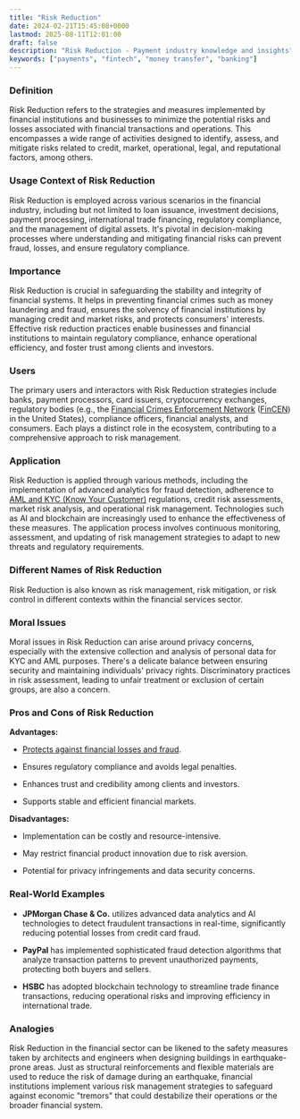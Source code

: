 ```yaml
---
title: "Risk Reduction"
date: 2024-02-21T15:45:08+0000
lastmod: 2025-08-11T12:01:00
draft: false
description: "Risk Reduction - Payment industry knowledge and insights"
keywords: ["payments", "fintech", "money transfer", "banking"]
---
```


### Definition

Risk Reduction refers to the strategies and measures implemented by financial institutions and businesses to minimize the potential risks and losses associated with financial transactions and operations. This encompasses a wide range of activities designed to identify, assess, and mitigate risks related to credit, market, operational, legal, and reputational factors, among others.

### Usage Context of Risk Reduction

Risk Reduction is employed across various scenarios in the financial industry, including but not limited to loan issuance, investment decisions, payment processing, international trade financing, regulatory compliance, and the management of digital assets. It's pivotal in decision-making processes where understanding and mitigating financial risks can prevent fraud, losses, and ensure regulatory compliance.

### Importance

Risk Reduction is crucial in safeguarding the stability and integrity of financial systems. It helps in preventing financial crimes such as money laundering and fraud, ensures the solvency of financial institutions by managing credit and market risks, and protects consumers' interests. Effective risk reduction practices enable businesses and financial institutions to maintain regulatory compliance, enhance operational efficiency, and foster trust among clients and investors.

### Users 

The primary users and interactors with Risk Reduction strategies include banks, payment processors, card issuers, cryptocurrency exchanges, regulatory bodies (e.g., the [Financial Crimes Enforcement Network](https://faisalkhan.com/learn/resources-and-references/financial-crimes-enforcement-network-fincen/) ([FinCEN](https://faisalkhan.com/learn/resources-and-references/financial-crimes-enforcement-network-fincen/)) in the United States), compliance officers, financial analysts, and consumers. Each plays a distinct role in the ecosystem, contributing to a comprehensive approach to risk management.

### Application

Risk Reduction is applied through various methods, including the implementation of advanced analytics for fraud detection, adherence to [AML and KYC (Know Your Customer)](https://faisalkhanllc.xyz/resources/payments-wiki/k/know-your-customer-kyc-anti-money-laundering-aml/) regulations, credit risk assessments, market risk analysis, and operational risk management. Technologies such as AI and blockchain are increasingly used to enhance the effectiveness of these measures. The application process involves continuous monitoring, assessment, and updating of risk management strategies to adapt to new threats and regulatory requirements.

### Different Names of Risk Reduction 

Risk Reduction is also known as risk management, risk mitigation, or risk control in different contexts within the financial services sector.

### Moral Issues

Moral issues in Risk Reduction can arise around privacy concerns, especially with the extensive collection and analysis of personal data for KYC and AML purposes. There's a delicate balance between ensuring security and maintaining individuals' privacy rights. Discriminatory practices in risk assessment, leading to unfair treatment or exclusion of certain groups, are also a concern.

### Pros and Cons of Risk Reduction

**Advantages:**

- [Protects against financial losses and fraud](https://faisalkhanllc.xyz/resources/payments-wiki/f/fraud/).

- Ensures regulatory compliance and avoids legal penalties.

- Enhances trust and credibility among clients and investors.

- Supports stable and efficient financial markets.

**Disadvantages:**

- Implementation can be costly and resource-intensive.

- May restrict financial product innovation due to risk aversion.

- Potential for privacy infringements and data security concerns.

### Real-World Examples

- **JPMorgan Chase & Co.** utilizes advanced data analytics and AI technologies to detect fraudulent transactions in real-time, significantly reducing potential losses from credit card fraud.

- **PayPal** has implemented sophisticated fraud detection algorithms that analyze transaction patterns to prevent unauthorized payments, protecting both buyers and sellers.

- **HSBC** has adopted blockchain technology to streamline trade finance transactions, reducing operational risks and improving efficiency in international trade.

### Analogies

Risk Reduction in the financial sector can be likened to the safety measures taken by architects and engineers when designing buildings in earthquake-prone areas. Just as structural reinforcements and flexible materials are used to reduce the risk of damage during an earthquake, financial institutions implement various risk management strategies to safeguard against economic "tremors" that could destabilize their operations or the broader financial system.
